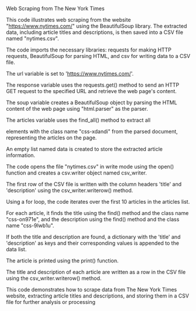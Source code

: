 Web Scraping from The New York Times

This code illustrates web scraping from the website "https://www.nytimes.com/" using the BeautifulSoup library. The extracted data, including article titles and descriptions, is then saved into a CSV file named "nytimes.csv".

The code imports the necessary libraries: requests for making HTTP requests, BeautifulSoup for parsing HTML, and csv for writing data to a CSV file.

The url variable is set to 'https://www.nytimes.com/'.

The response variable uses the requests.get() method to send an HTTP GET request to the specified URL and retrieve the web page's content.

The soup variable creates a BeautifulSoup object by parsing the HTML content of the web page using "html.parser" as the parser.

The articles variable uses the find_all() method to extract all <div> elements with the class name "css-xdandi" from the parsed document, representing the articles on the page.

An empty list named data is created to store the extracted article information.

The code opens the file "nytimes.csv" in write mode using the open() function and creates a csv.writer object named csv_writer.

The first row of the CSV file is written with the column headers 'title' and 'description' using the csv_writer.writerow() method.

Using a for loop, the code iterates over the first 10 articles in the articles list.

For each article, it finds the title using the find() method and the class name "css-on971e", and the description using the find() method and the class name "css-9lwb1u".

If both the title and description are found, a dictionary with the 'title' and 'description' as keys and their corresponding values is appended to the data list.

The article is printed using the print() function.

The title and description of each article are written as a row in the CSV file using the csv_writer.writerow() method.

This code demonstrates how to scrape data from The New York Times website, extracting article titles and descriptions, and storing them in a CSV file for further analysis or processing